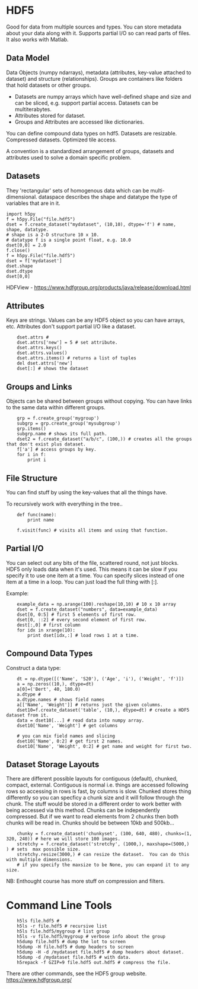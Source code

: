 # HDF5

Good for data from  multiple sources and types.  You can store metadata about your data along with it.  Supports partial I/O so can read parts of files.  It also works with Matlab.  

## Data Model
Data Objects (numpy ndarrays), metadata (attributes, key-value attached to dataset) and structure (relationships).  Groups are containers like folders that hold datasets or other groups.

- Datasets are numpy arrays which have well-defined shape and size and can be sliced, e.g. support partial access.  Datasets can be multiterabytes. 
- Attributes stored for dataset.
- Groups and Attributes are accessed like dictionaries.

You can define compound data types on hdf5.  Datasets are resizable.  Compressed datasets.  Optimized tile access.

A convention is a standardized arrangement of groups, datasets and attributes used to solve a domain specific problem.

## Datasets
They 'rectangular' sets of homogenous data which can be multi-dimensional.  dataspace describes the shape and datatype the type of variables that are in it.  

    import h5py
    f = h5py.File("file.hdf5")
    dset = f.create_dataset("mydataset", (10,10), dtype='f') # name, shape, datatype.
    # shape is a 2-D structure 10 x 10.
    # datatype f is a single point float, e.g. 10.0
    dset[0,0] = 2.0
    f.close()
    f = h5py.File("file.hdf5")
    dset = f['mydataset']
    dset.shape
    dset.dtype
    dset[0,0]
    
HDFView - https://www.hdfgroup.org/products/java/release/download.html

## Attributes
Keys are strings.  Values can be any HDF5 object so you can have arrays, etc.  Attributes don't support partial I/O like a dataset.  

        dset.attrs #
        dset.attrs['new'] = 5 # set attribute.
        dset.attrs.keys()
        dset.attrs.values() 
        dset.attrs.items() # returns a list of tuples
        del dset.attrs['new']
        dset[:] # shows the dataset
        
## Groups and Links
Objects can be shared between groups without copying.  You can have links to the same data within different groups.

        grp = f.create_group('mygroup')
        subgrp = grp.create_group('mysubgroup')
        grp.items() 
        subgrp.name # shows its full path.
        dset2 = f.create_dataset("a/b/c", (100,)) # creates all the groups that don't exist plus dataset.
        f['a'] # access groups by key.
        for i in f:
            print i
        
## File Structure
You can find stuff by using the key-values that all the things have.  

To recursively work with everything in the tree..

        def func(name):
            print name 
            
        f.visit(func) # visits all items and using that function.
        
## Partial I/O
You can select out any bits of the file, scattered round, not just blocks.  HDF5 only loads data when it's used.  This means it can be slow if you specify it to use one item at a time.  You can specify slices instead of one item at a time in a loop.  You can just load the full thing with [:].

Example:

        example_data = np.arange(100).reshape(10,10) # 10 x 10 array
        dset = f.create_dataset("numbers", data=example_data)
        dset[0, 0:5] # first 5 elements of first row.
        dset[0, ::2] # every second element of first row.
        dest[:,0] # first column
        for idx in xrange(10):
            print dset[idx,:] # load rows 1 at a time.
    
## Compound Data Types
Construct a data type:

        dt = np.dtype([('Name', 'S20'), ('Age', 'i'), ('Weight', 'f')])
        a = np.zeros((10,), dtype=dt)
        a[0]=('Bert', 40, 180.0) 
        a.dtype #
        a.dtype.names # shows field names
        a[['Name', 'Weight']] # returns just the given columns.
        dset10=f.create_dataset('table', (10,), dtype=dt) # create a HDF5 dataset from it.
        data = dset10[...] # read data into numpy array.
        dset10['Name', 'Weight'] # get columns
        
        # you can mix field names and slicing
        dset10['Name', 0:2] # get first 2 names.
        dset10['Name', 'Weight', 0:2] # get name and weight for first two.
        
## Dataset Storage Layouts
There are different possible layouts for contiguous (default), chunked, compact, external.  Contiguous is normal i.e. things are accessed following rows so accessing in rows is fast, by columns is slow.  Chunked stores thing differently so you can specficy a chunk size and it will follow through the chunk.  The stuff would be stored in a different order to work better with being accessed via this method.  Chunks can be independently compressed.  But if we want to read elements from 2 chunks then both chunks will be read in.  Chunks should be between 10kb and 500kb...  

        chunky = f.create_dataset('chunkyset', (100, 640, 480), chunks=(1, 320, 240)) # here we will store 100 images.
        stretchy = f.create_dataset('stretchy', (1000,), maxshape=(5000,) ) # sets  max possible size.
        stretchy.resize(3000,) # can resize the dataset.  You can do this with multiple dimensions.
        # if you specify the maxsize to be None, you can expand it to any size.
        
        
NB: Enthought course has more stuff on compression and filters.

# Command Line Tools

        h5ls file.hdf5 # 
        h5ls -r file.hdf5 # recursive list
        h5ls file.hdf5/mygroup # list group
        h5ls -v file.hdf5/mygroup # verbose info about the group
        h5dump file.hdf5 # dump the lot to screen
        h5dump -H file.hdf5 # dump headers to screen
        h5dump -H -d /mydataset file.hdf5 # dump headers about dataset.
        h5dump -d /mydataset file.hdf5 # with data.
        h5repack -f GZIP=9 file.hdf5 out.hdf5 # compress the file.
        
There are other commands, see the HDF5 group website.  https://www.hdfgroup.org/
